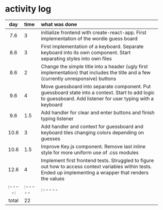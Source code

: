 # activity log

| day | time | what was done |
| :----:|:-----| :-----|
| 7.6 | 3 | initialize frontend with create-react-app. First implementation of the wordle guess board  |
| 8.6 | 3 | First implementation of a keyboard. Separate keyboard into its own component. Start separating styles into own files |
| 8.6 | 2 | Change the simple title into a header (ugly first implementation) that includes the title and a few (currently unresponsive) buttons |
| 9.6 | 4 | Move guessboard into separate component. Put guessboard state into a context. Start to add logic to guessboard. Add listener for user typing with a keyboard |
| 9.6 | 1.5 | Add handler for clear and enter buttons and finish typing listener |
| 10.6 | 3 | Add handler and context for guessboard and keyboard tiles changing colors depending on guesses |
| 10.6 | 1.5 | Improve Key.js component. Remove last inline style for more uniform use of .css modules |
| 12.6 | 4 | Implement first frontend tests. Struggled to figure out how to access context variables within tests. Ended up implementing a wrapper that renders the values |
| :----:|:-----| :-----|
| total | 22 ||

